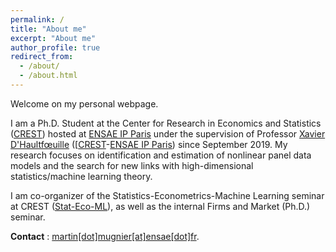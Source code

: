 ```yaml
---
permalink: /
title: "About me"
excerpt: "About me"
author_profile: true
redirect_from: 
  - /about/
  - /about.html
---
```


Welcome on my personal webpage.

I am a Ph.D. Student at the Center for Research in Economics and Statistics ([CREST](http://crest.science/)) hosted at [ENSAE IP Paris](https://www.ensae.fr/) under the supervision of Professor [Xavier D'Haultfœuille](https://faculty.crest.fr/xdhaultfoeuille/) ([[CREST](http://crest.science/)-[ENSAE IP Paris](https://www.ensae.fr/)) since September 2019. My research focuses on identification and estimation of nonlinear panel data models and the search for new links with high-dimensional statistics/machine learning theory.

I am co-organizer of the Statistics-Econometrics-Machine Learning seminar at CREST ([Stat-Eco-ML](https://statecoml.github.io/)), as well as the internal Firms and Market (Ph.D.) seminar.

**Contact** : [martin[dot]mugnier[at]ensae[dot]fr](mailto:martin.mugnier@ensae.fr).

